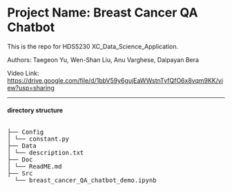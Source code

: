 
# Project Name: Breast Cancer QA Chatbot 

This is the repo for HDS5230 XC_Data_Science_Application. </br>

Authors: Taegeon Yu, Wen-Shan Liu, Anu Varghese, Daipayan Bera </br>

Video Link: https://drive.google.com/file/d/1bbV59y6gujEaWWstnTyfQfO6x8vqm9KK/view?usp=sharing

---
#### directory structure 

<pre>
  
├── Config
│ └── constant.py
├── Data
│ └── description.txt
├── Doc
│ └── ReadME.md
├── Src
  └── breast_cancer_QA_chatbot_demo.ipynb
 </pre>

